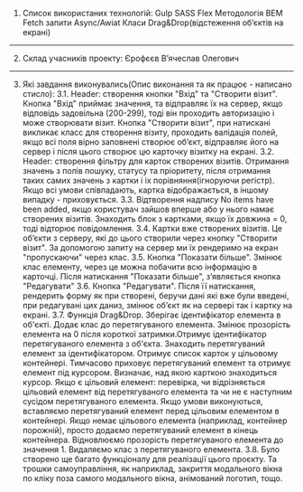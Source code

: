 1. Список використаних технологій:
   Gulp
   SASS
   Flex
   Методологія BEM
   Fetch запити
   Async/Awiat
   Класи
   Drag&Drop(відстеження обʼєктів на екрані)

---

2. Склад учасників проекту:
   Єрофєєв Вʼячеслав Олегович

---

3. Які завдання виконувались(Опис виконання та як працює - написано стисло):
   3.1. Header: створення кнопки "Вхід" та "Створити візит". Кнопка "Вхід" приймає значення, та відправляє їх на сервер, якщо відповідь задовільна (200-299), тоді він проходить авторизацію і може створювати візит. Кнопка "Створити візит", при натискані викликає класс для створення візиту, проходить валідація полей, якщо всі поля вірно заповнені створює обʼєкт, відправляє його на сервер і після цього створює цю карточку візитку на екрані.
   3.2. Header: створення фільтру для карток створених візитів. Отримання значень з полів пошуку, статусу та пріоритету, після отримання таких самих значень з картки і іх порівняння(ігноруючи регістр). Якщо всі умови співпадають, картка відображається, в іншому випадку - приховується.
   3.3. Відтворення надпису No items have been added, якщо користувач зайшов вперше або у нього намає створених візитів. Знаходить блок з картками, якщо їх довжина = 0, тоді відторює повідомлення.
   3.4. Картки вже створених візитів. Це обʼєкти з серверу, які до цього створили через кнопку "Створити візит". За допомогою запиту на сервер ми їх рендеримо на екран "пропускаючи" через клас.
   3.5. Кнопка "Показати більше". Змінює клас елементу, через це можна побачити всю інформацію в карточці. Після натискання "Показати більше", зʼявляється кнопка "Редагувати"
   3.6. Кнопка "Редагувати". Після її натискання, рендерить форму як при створені, беручи дані які вже були введені, при редагувані цих даниз, змінює обʼєкт як на сервері так і картку на екрані.
   3.7. Функція Drag&Drop. Зберігає ідентифікатор елемента в об'єкті. Додає клас до перетягуваного елемента. Змінює прозорість елемента на 0 після короткої затримки.Отримує ідентифікатор перетягуваного елемента з об'єкта. Знаходить перетягуваний елемент за ідентифікатором. Отримує список карток у цільовому контейнері. Тимчасово приховує перетягуваний елемент та отримує елемент під курсором. Визначає, над якою карткою знаходиться курсор. Якщо є цільовий елемент: перевірка, чи відрізняється цільовий елемент від перетягуваного елемента та чи не є наступним сусідом перетягуваного елемента. Якщо умови виконуються, вставляємо перетягуваний елемент перед цільовим елементом в контейнері. Якщо немає цільового елемента (наприклад, контейнер порожній), просто додаємо перетягуваний елемент в кінець контейнера. Відновлюємо прозорість перетягуваного елемента до значення 1. Видаляємо клас з перетягуваного елемента.
   3.8. Було створено ще багато функціоналу для реалізації цього проєкту. Та трошки самоуправління, як наприклад, закриття модального вікна по кліку поза самого модального вікна, анімований логотип, тощо.
